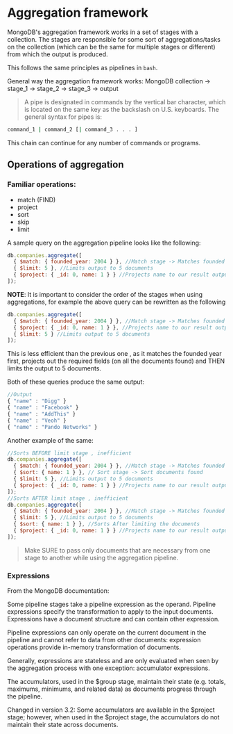 # Aggregation framework

MongoDB's aggregation framework works in a set of stages with a collection. The stages are responsible for some sort of aggregations/tasks on the collection (which can be the same for multiple stages or different) from which the output is produced.

This follows the same principles as pipelines in `bash`.

General way the aggregation framework works:
MongoDB collection -> stage_1 -> stage_2 -> stage_3 -> output

> A pipe is designated in commands by the vertical bar character, which is located on the same key as the backslash on U.S. keyboards. The general syntax for pipes is:

```bash
command_1 | command_2 [| command_3 . . . ]
```

This chain can continue for any number of commands or programs.

## Operations of aggregation

### Familiar operations:

* match (FIND)
* project
* sort
* skip
* limit

A sample query on the aggregation pipeline looks like the following:

```js
db.companies.aggregate([
  { $match: { founded_year: 2004 } }, //Match stage -> Matches founded year
  { $limit: 5 }, //Limits output to 5 documents
  { $project: { _id: 0, name: 1 } } //Projects name to our result output
]);
```

**NOTE**: It is important to consider the order of the stages when using aggregations, for example the above query can be rewritten as the following

```js
db.companies.aggregate([
  { $match: { founded_year: 2004 } }, //Match stage -> Matches founded year
  { $project: { _id: 0, name: 1 } }, //Projects name to our result output
  { $limit: 5 } //Limits output to 5 documents
]);
```

This is less efficient than the previous one , as it matches the founded year first, projects out the required fields (on all the documents found) and THEN limits the output to 5 documents.

Both of these queries produce the same output:

```js
//Output
{ "name" : "Digg" }
{ "name" : "Facebook" }
{ "name" : "AddThis" }
{ "name" : "Veoh" }
{ "name" : "Pando Networks" }
```

Another example of the same:

```js
//Sorts BEFORE limit stage , inefficient
db.companies.aggregate([
  { $match: { founded_year: 2004 } }, //Match stage -> Matches founded year
  { $sort: { name: 1 } }, // Sort stage -> Sort documents found
  { $limit: 5 }, //Limits output to 5 documents
  { $project: { _id: 0, name: 1 } } //Projects name to our result output
]);
//Sorts AFTER limit stage , inefficient
db.companies.aggregate([
  { $match: { founded_year: 2004 } }, //Match stage -> Matches founded year
  { $limit: 5 }, //Limits output to 5 documents
  { $sort: { name: 1 } }, //Sorts After limiting the documents
  { $project: { _id: 0, name: 1 } } //Projects name to our result output
]);
```

> Make SURE to pass only documents that are necessary from one stage to another while using the aggregation pipeline.

### Expressions

From the MongoDB documentation:

Some pipeline stages take a pipeline expression as the operand. Pipeline expressions specify the transformation to apply to the input documents. Expressions have a document structure and can contain other expression.

Pipeline expressions can only operate on the current document in the pipeline and cannot refer to data from other documents: expression operations provide in-memory transformation of documents.

Generally, expressions are stateless and are only evaluated when seen by the aggregation process with one exception: accumulator expressions.

The accumulators, used in the $group stage, maintain their state (e.g. totals, maximums, minimums, and related data) as documents progress through the pipeline.

Changed in version 3.2: Some accumulators are available in the $project stage; however, when used in the $project stage, the accumulators do not maintain their state across documents.
